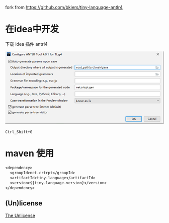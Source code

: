 fork from https://github.com/bkiers/tiny-language-antlr4
# 在idea中开发

下载 idea 插件 antrl4

![ANTLR config](./image/antlr_config.png)

```
Ctrl_Shift+G
```

# maven 使用
```
<dependency>
  <groupId>net.crtrpt</groupId>
  <artifactId>tiny-language</artifactId>
  <version>${tiny-language-version}</version>
</dependency>
```
## (Un)license

[The Unlicense](http://unlicense.org)
